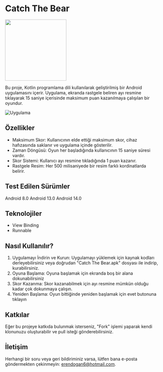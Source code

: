 # Catch The Bear

<img src="https://i.hizliresim.com/gzqiv7d.png" alt0="Logo" width="200" height="200">

Bu proje, Kotlin programlama dili kullanılarak geliştirilmiş bir Android uygulamasını içerir. Uygulama, ekranda rastgele beliren ayı resmine tıklayarak 15 saniye içerisinde maksimum puan kazanılmaya çalışılan bir oyundur.

![Uygulama](https://media.giphy.com/media/v1.Y2lkPTc5MGI3NjExNDk3ZGRsMHd6cDViYTVoZTh6cXB4MXE1YjlsaXRtanZvbGU1bmxlcCZlcD12MV9pbnRlcm5hbF9naWZfYnlfaWQmY3Q9Zw/oWt65XWNBLdSFODRfy/giphy.gif)
## Özellikler
- Maksimum Skor: Kullanıcının elde ettiği maksimum skor, cihaz hafızasında saklanır ve uygulama içinde gösterilir.
- Zaman Döngüsü: Oyun her başladığında kullanıcının 15 saniye süresi vardır.
- Skor Sistemi: Kullanıcı ayı resmine tıkladığında 1 puan kazanır.
- Rastgele Resim: Her 500 milisaniyede bir resim farklı kordinatlarda belirir.

## Test Edilen Sürümler
Android 8.0
Android 13.0
Android 14.0

## Teknolojiler
- View Binding
- Runnable

## Nasıl Kullanılır?

1. Uygulamayı İndirin ve Kurun: Uygulamayı yüklemek için kaynak kodları derleyebilirsiniz veya doğrudan "Catch The Bear.apk" dosyası ile indirip, kurabilirsiniz.
2. Oyuna Başlama: Oyuna başlamak için ekranda boş bir alana dokunabilirsiniz
3. Skor Kazanma: Skor kazanabilmek için ayı resmine mümkün olduğu kadar çok dokunmaya çalışın.
4. Yeniden Başlama: Oyun bittiğinde yeniden başlamak için evet butonuna tıklayın

## Katkılar

Eğer bu projeye katkıda bulunmak isterseniz, "Fork" işlemi yaparak kendi klonunuzu oluşturabilir ve pull isteği gönderebilirsiniz.

## İletişim

Herhangi bir soru veya geri bildiriminiz varsa, lütfen bana e-posta göndermekten çekinmeyin: [erendogan6@hotmail.com](mailto:erendogan6@hotmail.com).


